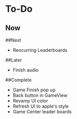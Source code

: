 #  To-Do

## Now


##Next
- Reocurring Leaderboards

##Later
- Finish audio

##Complete
- Game Finish pop up
- Back button in GameView
- Revamp UI color
- Refresh UI to apple's style
- Game Center leader boards

